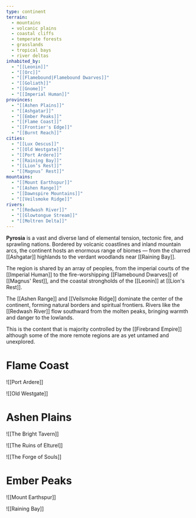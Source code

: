 ```yaml
---
type: continent
terrain:
  - mountains
  - volcanic plains
  - coastal cliffs
  - temperate forests
  - grasslands
  - tropical bays
  - river deltas
inhabited_by:
  - "[[Leonin]]"
  - "[[Orc]]"
  - "[[Flamebound|Flamebound Dwarves]]"
  - "[[Goliath]]"
  - "[[Gnome]]"
  - "[[Imperial Human]]"
provinces:
  - "[[Ashen Plains]]"
  - "[[Ashgatar]]"
  - "[[Ember Peaks]]"
  - "[[Flame Coast]]"
  - "[[Frontier's Edge]]"
  - "[[Burnt Reach]]"
cities:
  - "[[Lux Oescus]]"
  - "[[Old Westgate]]"
  - "[[Port Ardere]]"
  - "[[Raining Bay]]"
  - "[[Lion’s Rest]]"
  - "[[Magnus’ Rest]]"
mountains:
  - "[[Mount Earthspur]]"
  - "[[Ashen Range]]"
  - "[[Dawnspire Mountains]]"
  - "[[Veilsmoke Ridge]]"
rivers:
  - "[[Redwash River]]"
  - "[[Glowtongue Stream]]"
  - "[[Moltren Delta]]"
---
```




**Pyrosia** is a vast and diverse land of elemental tension, tectonic fire, and sprawling nations. Bordered by volcanic coastlines and inland mountain arcs, the continent hosts an enormous range of biomes — from the charred [[Ashgatar]] highlands to the verdant woodlands near [[Raining Bay]].

The region is shared by an array of peoples, from the imperial courts of the [[Imperial Human]] to the fire-worshipping [[Flamebound Dwarves]] of [[Magnus' Rest]], and the coastal strongholds of the [[Leonin]] at [[Lion's Rest]].

The [[Ashen Range]] and [[Veilsmoke Ridge]] dominate the center of the continent, forming natural borders and spiritual frontiers. Rivers like the [[Redwash River]] flow southward from the molten peaks, bringing warmth and danger to the lowlands.



This is the content that is majority controlled by the [[Firebrand Empire]] although some of the more remote regions are as yet untamed and unexplored. 

# Flame Coast

![[Port Ardere]]

![[Old Westgate]]

# Ashen Plains

![[The Bright Tavern]]

![[The Ruins of Elturel]]

![[The Forge of Souls]]

# Ember Peaks

![[Mount Earthspur]]

![[Raining Bay]]